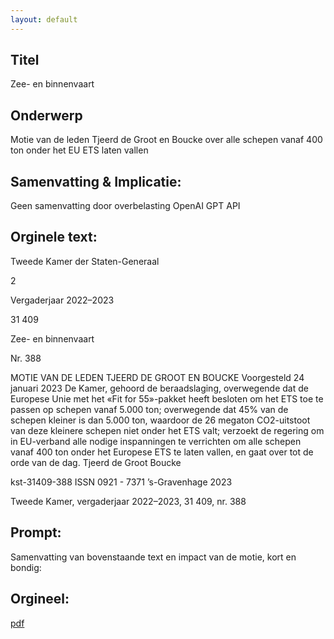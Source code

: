 ```yaml
---
layout: default
---
```

## Titel
Zee- en binnenvaart
## Onderwerp
Motie van de leden Tjeerd de Groot en Boucke over alle schepen vanaf 400 ton onder het EU ETS laten vallen
## Samenvatting & Implicatie:
Geen samenvatting door overbelasting OpenAI GPT API
## Orginele text:


Tweede Kamer der Staten-Generaal

2

Vergaderjaar 2022–2023

31 409

Zee- en binnenvaart

Nr. 388

MOTIE VAN DE LEDEN TJEERD DE GROOT EN BOUCKE
Voorgesteld 24 januari 2023
De Kamer,
gehoord de beraadslaging,
overwegende dat de Europese Unie met het «Fit for 55»-pakket heeft
besloten om het ETS toe te passen op schepen vanaf 5.000 ton;
overwegende dat 45% van de schepen kleiner is dan 5.000 ton, waardoor
de 26 megaton CO2-uitstoot van deze kleinere schepen niet onder het ETS
valt;
verzoekt de regering om in EU-verband alle nodige inspanningen te
verrichten om alle schepen vanaf 400 ton onder het Europese ETS te laten
vallen,
en gaat over tot de orde van de dag.
Tjeerd de Groot
Boucke

kst-31409-388
ISSN 0921 - 7371
’s-Gravenhage 2023

Tweede Kamer, vergaderjaar 2022–2023, 31 409, nr. 388


## Prompt:
Samenvatting van bovenstaande text en impact van de motie, kort en bondig:

## Orgineel:
[pdf](https://gegevensmagazijn.tweedekamer.nl/OData/v4/2.0/Document(cd6f7a87-4919-4d79-9540-c685ddbb6e5b)/resource)
